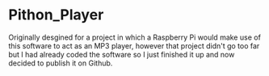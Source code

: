 # Pithon_Player
Originally desgined for a project in which a Raspberry Pi would make use of this software to act as an MP3 player, however that project didn't go too far but I had already coded the software so I just finished it up and now decided to publish it on Github.

